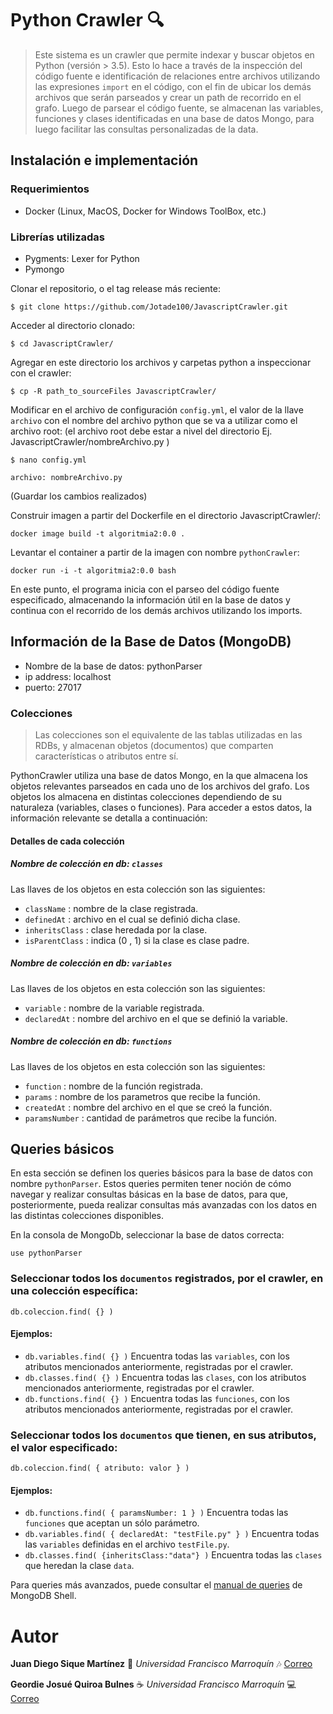 # Python Crawler :mag:
> Este sistema es un crawler que permite indexar y buscar objetos en Python (versión > 3.5). Esto lo hace a través de la inspección del código fuente e identificación de relaciones entre archivos utilizando las expresiones  ```import``` en el código, con el fin de ubicar los demás archivos que serán parseados y crear un path de recorrido en el grafo. Luego de parsear el código fuente, se almacenan las variables, funciones y clases identificadas en una base de datos Mongo, para luego facilitar las consultas personalizadas de la data. 

## Instalación e implementación
### Requerimientos
* Docker (Linux, MacOS, Docker for Windows ToolBox, etc.)

### Librerías utilizadas
* Pygments: Lexer for Python
* Pymongo

Clonar el repositorio, o el tag release más reciente:

`$ git clone https://github.com/Jotade100/JavascriptCrawler.git`

Acceder al directorio clonado:

`$ cd JavascriptCrawler/`

Agregar en este directorio los archivos y carpetas python a inspeccionar con el crawler:

`$ cp -R path_to_sourceFiles JavascriptCrawler/`

Modificar en el archivo de configuración `config.yml`, el valor de la llave `archivo` con el nombre del archivo python que se va a utilizar como el archivo root: (el archivo root debe estar a nivel del directorio Ej. JavascriptCrawler/nombreArchivo.py )

`$ nano config.yml`

`archivo: nombreArchivo.py`  

(Guardar los cambios realizados)

Construir imagen a partir del Dockerfile en el directorio JavascriptCrawler/:

`docker image build -t algoritmia2:0.0 .`

Levantar el container a partir de la imagen con nombre `pythonCrawler`:

`docker run -i -t algoritmia2:0.0 bash`

En este punto, el programa inicia con el parseo del código fuente especificado, almacenando la información útil en la base de datos y continua con el recorrido de los demás archivos utilizando los imports.

## Información de la Base de Datos (MongoDB)

* Nombre de la base de datos: pythonParser
* ip address: localhost
* puerto: 27017

### Colecciones
> Las colecciones son el equivalente de las tablas utilizadas en las RDBs, y almacenan objetos (documentos) que comparten características o atributos entre sí.

PythonCrawler utiliza una base de datos Mongo, en la que almacena los objetos relevantes parseados en cada uno de los archivos del grafo. Los objetos los almacena en distintas colecciones dependiendo de su naturaleza (variables, clases o funciones). Para acceder a estos datos, la información relevante se detalla a continuación:

#### Detalles de cada colección

##### Nombre de colección en db: `classes`

Las llaves de los objetos en esta colección son las siguientes:

* `className` : nombre de la clase registrada.
* `definedAt` : archivo en el cual se definió dicha clase.
* `inheritsClass` : clase heredada por la clase.
* `isParentClass` : indica (0 , 1) si la clase es clase padre.

##### Nombre de colección en db: `variables`

Las llaves de los objetos en esta colección son las siguientes:

* `variable` : nombre de la variable registrada.
* `declaredAt` : nombre del archivo en el que se definió la variable.

##### Nombre de colección en db: `functions`

Las llaves de los objetos en esta colección son las siguientes:

* `function` : nombre de la función registrada.
* `params` : nombre de los parametros que recibe la función.
* `createdAt` : nombre del archivo en el que se creó la función.
* `paramsNumber` : cantidad de parámetros que recibe la función.

## Queries básicos
En esta sección se definen los queries básicos para la base de datos con nombre `pythonParser`. Estos queries permiten tener noción de cómo navegar y realizar consultas básicas en la base de datos, para que, posteriormente, pueda realizar consultas más avanzadas con los datos en las distintas colecciones disponibles.

En la consola de MongoDb, seleccionar la base de datos correcta:

`use pythonParser`

### Seleccionar todos los `documentos` registrados, por el crawler, en una colección específica:

`db.coleccion.find( {} )`

#### Ejemplos:

* `db.variables.find( {} )` Encuentra todas las `variables`, con los atributos mencionados anteriormente, registradas por el crawler.
* `db.classes.find( {} )` Encuentra todas las `clases`, con los atributos mencionados anteriormente, registradas por el crawler.
* `db.functions.find( {} )` Encuentra todas las `funciones`, con los atributos mencionados anteriormente, registradas por el crawler.

### Seleccionar todos los `documentos` que tienen, en sus atributos, el valor especificado:

`db.coleccion.find( { atributo: valor } )`

#### Ejemplos:

* `db.functions.find( { paramsNumber: 1 } )` Encuentra todas las `funciones` que aceptan un sólo parámetro.
* `db.variables.find( { declaredAt: "testFile.py" } )` Encuentra todas las `variables` definidas en el archivo `testFile.py`.
* `db.classes.find( {inheritsClass:"data"} )` Encuentra todas las `clases` que heredan la clase `data`.

Para queries más avanzados, puede consultar el [manual de queries](https://docs.mongodb.com/manual/tutorial/query-documents/) de MongoDB Shell.

# Autor

**Juan Diego Sique Martínez** :musical_keyboard: *Universidad Francisco Marroquín* :notes: [Correo](juandiegosique@ufm.edu)


**Geordie Josué Quiroa Bulnes** :coffee: *Universidad Francisco Marroquín* :computer: [Correo](gquiroa@ufm.edu)
